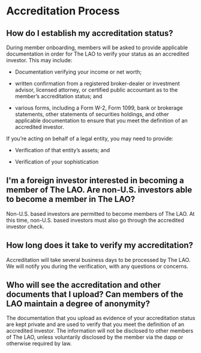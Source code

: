 # Accreditation Process

## How do I establish my accreditation status?

During member onboarding, members will be asked to provide applicable documentation in order for The LAO to verify your status as an accredited investor. This may include:

- Documentation verifying your income or net worth;

- written confirmation from a registered broker-dealer or investment advisor, licensed attorney, or certified public accountant as to the member’s accreditation status; and

- various forms, including a Form W-2, Form 1099, bank or brokerage statements, other statements of securities holdings, and other applicable documentation to ensure that you meet the definition of an accredited investor.

If you’re acting on behalf of a legal entity, you may need to provide:

- Verification of that entity’s assets; and

- Verification of your sophistication

## I'm a foreign investor interested in becoming a member of The LAO. Are non-U.S. investors able to become a member in The LAO?

Non-U.S. based investors are permitted to become members of The LAO. At this time, non-U.S. based investors must also go through the accredited investor check.

## How long does it take to verify my accreditation?

Accreditation will take several business days to be processed by The LAO. We will notify you during the verification, with any questions or concerns.

## Who will see the accreditation and other documents that I upload? Can members of the LAO maintain a degree of anonymity?

The documentation that you upload as evidence of your accreditation status are kept private and are used to verify that you meet the definition of an accredited investor. The information will not be disclosed to other members of The LAO, unless voluntarily disclosed by the member via the dapp or otherwise required by law.
